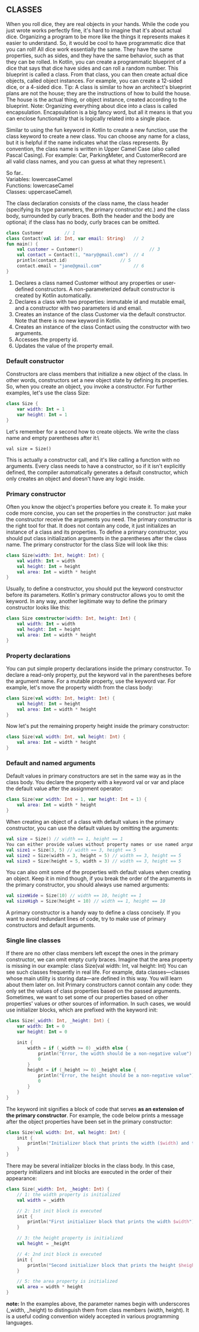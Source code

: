 ## CLASSES

When you roll dice, they are real objects in your hands. While the code you just wrote works perfectly fine, it's hard to imagine that it's about actual dice. Organizing a program to be more like the things it represents makes it easier to understand. So, it would be cool to have programmatic dice that you can roll!
All dice work essentially the same. They have the same properties, such as sides, and they have the same behavior, such as that they can be rolled. In Kotlin, you can create a programmatic blueprint of a dice that says that dice have sides and can roll a random number. This blueprint is called a class.
From that class, you can then create actual dice objects, called object instances. For example, you can create a 12-sided dice, or a 4-sided dice.
Tip: A class is similar to how an architect's blueprint plans are not the house; they are the instructions of how to build the house. The house is the actual thing, or object instance, created according to the blueprint.
Note: Organizing everything about dice into a class is called encapsulation. Encapsulation is a big fancy word, but all it means is that you can enclose functionality that is logically related into a single place.

Similar to using the fun keyword in Kotlin to create a new function, use the class keyword to create a new class.
You can choose any name for a class, but it is helpful if the name indicates what the class represents. By convention, the class name is written in Upper Camel Case (also called Pascal Casing). For example: Car, ParkingMeter, and CustomerRecord are all valid class names, and you can guess at what they represent.\

So far..\
Variables: lowercaseCamel\
Functions: lowercaseCamel\
Classes: uppercaseCamel\ 

The class declaration consists of the class name, the class header (specifying its type parameters, the primary constructor etc.) and the class body, surrounded by curly braces. Both the header and the body are optional; if the class has no body, curly braces can be omitted.

```kotlin
class Customer        // 1
class Contact(val id: Int, var email: String)   // 2
fun main() {
    val customer = Customer()                         // 3
    val contact = Contact(1, "mary@gmail.com")  // 4
    println(contact.id)                    // 5
    contact.email = "jane@gmail.com"            // 6
}
```

1.	Declares a class named Customer without any properties or user-defined constructors. A non-parameterized default constructor is created by Kotlin automatically.
2.	Declares a class with two properties: immutable id and mutable email, and a constructor with two parameters id and email.
3.	Creates an instance of the class Customer via the default constructor. Note that there is no new keyword in Kotlin.
4.	Creates an instance of the class Contact using the constructor with two arguments.
5.	Accesses the property id.
6.	Updates the value of the property email.
 
### Default constructor

Constructors are class members that initialize a new object of the class. In other words, constructors set a new object state by defining its properties. So, when you create an object, you invoke a constructor.
For further examples, let's use the class Size:
```kotlin
class Size {
    var width: Int = 1
    var height: Int = 1
}

```
Let's remember for a second how to create objects. We write the class name and empty parentheses after it:\

`val size = Size()`

This is actually a constructor call, and it's like calling a function with no arguments. Every class needs to have a constructor, so if it isn't explicitly defined, the compiler automatically generates a default constructor, which only creates an object and doesn't have any logic inside.
### Primary constructor

Often you know the object's properties before you create it. To make your code more concise, you can set the properties in the constructor: just make the constructor receive the arguments you need.
The primary constructor is the right tool for that. It does not contain any code, it just initializes an instance of a class and its properties. To define a primary constructor, you should put class initialization arguments in the parentheses after the class name.
The primary constructor for the class Size will look like this:
```kotlin
class Size(width: Int, height: Int) {
    val width: Int = width
    val height: Int = height
    val area: Int = width * height
}
```
Usually, to define a constructor, you should put the keyword constructor before its parameters. Kotlin's primary constructor allows you to omit the keyword.
In any way, another legitimate way to define the primary constructor looks like this:
```kotlin
class Size constructor(width: Int, height: Int) {
    val width: Int = width
    val height: Int = height
    val area: Int = width * height
}
```
### Property declarations

You can put simple property declarations inside the primary constructor. To declare a read-only property, put the keyword val in the parentheses before the argument name. For a mutable property, use the keyword var.
For example, let's move the property width from the class body:
```kotlin
class Size(val width: Int, height: Int) {
    val height: Int = height
    val area: Int = width * height
}
```
Now let's put the remaining property height inside the primary constructor:
```kotlin
class Size(val width: Int, val height: Int) {
    val area: Int = width * height
}
```
### Default and named arguments

Default values in primary constructors are set in the same way as in the class body. You declare the property with a keyword val or var and place the default value after the assignment operator:
```kotlin
class Size(var width: Int = 1, var height: Int = 1) {
    val area: Int = width * height
}
```
When creating an object of a class with default values in the primary constructor, you can use the default values by omitting the arguments:
```kotlin
val size = Size() // width == 1, height == 1
You can either provide values without property names or use named arguments when creating instances of a class:
val size1 = Size(3, 5) // width == 3, height == 5
val size2 = Size(width = 3, height = 5) // width == 3, height == 5
val size3 = Size(height = 5, width = 3) // width == 3, height == 5
```
You can also omit some of the properties with default values when creating an object. Keep it in mind though, if you break the order of the arguments in the primary constructor, you should always use named arguments:
```kotlin
val sizeWide = Size(10) // width == 10, height == 1
val sizeHigh = Size(height = 10) // width == 1, height == 10
```
A primary constructor is a handy way to define a class concisely. If you want to avoid redundant lines of code, try to make use of primary constructors and default arguments.
### Single line classes
If there are no other class members left except the ones in the primary constructor, we can omit empty curly braces. Imagine that the area property is missing in our example:
class Size(val width: Int, val height: Int)
You can see such classes frequently in real life. For example, data classes—classes whose main utility is storing data—are defined in this way. You will learn about them later on.
Init
Primary constructors cannot contain any code: they only set the values of class properties based on the passed arguments. Sometimes, we want to set some of our properties based on other properties' values or other sources of information. In such cases, we would use initializer blocks, which are prefixed with the keyword init:
```kotlin
class Size(_width: Int, _height: Int) {
    var width: Int = 0
    var height: Int = 0

    init {
        width = if (_width >= 0) _width else {
            println("Error, the width should be a non-negative value")
            0
        }
        height = if (_height >= 0) _height else {
            println("Error, the height should be a non-negative value")
            0
        }
    }
}
```
The keyword init signifies a block of code that serves **as an extension of the primary constructor**. For example, the code below prints a message after the object properties have been set in the primary constructor:
```kotlin
class Size(val width: Int, val height: Int) {
    init {
        println("Initializer block that prints the width ($width) and the height ($height)")
    }
}
```
There may be several initializer blocks in the class body. In this case, property initializers and init blocks are executed in the order of their appearance:
```kotlin
class Size(_width: Int, _height: Int) {
    // 1: the width property is initialized
    val width = _width

    // 2: 1st init block is executed
    init {
        println("First initializer block that prints the width $width")
    }

    // 3: the height property is initialized
    val height = _height

    // 4: 2nd init block is executed
    init {
        println("Second initializer block that prints the height $height")
    }

    // 5: the area property is initialized
    val area = width * height
}
```
**note:** In the examples above, the parameter names begin with underscores (_width, _height) to distinguish them from class members (width, height). It is a useful coding convention widely accepted in various programming languages.

